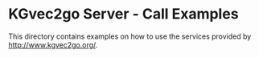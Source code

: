 # KGvec2go Server - Call Examples
This directory contains examples on how to use the services provided by 
<a href="http://www.kgvec2go.org/">http://www.kgvec2go.org/</a>.
